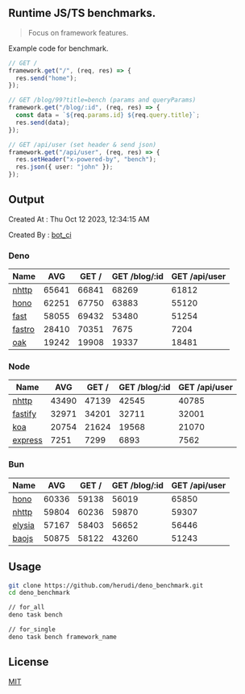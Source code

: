 ## Runtime JS/TS benchmarks.

> Focus on framework features.

Example code for benchmark.
```ts
// GET /
framework.get("/", (req, res) => {
  res.send("home");
});

// GET /blog/99?title=bench (params and queryParams)
framework.get("/blog/:id", (req, res) => {
  const data = `${req.params.id} ${req.query.title}`;
  res.send(data);
});

// GET /api/user (set header & send json)
framework.get("/api/user", (req, res) => {
  res.setHeader("x-powered-by", "bench");
  res.json({ user: "john" });
});
```

## Output
Created At : Thu Oct 12 2023, 12:34:15 AM

Created By : [bot_ci](https://github.com/herudi/deno_benchmarks/commits?author=github-actions%5Bbot%5D)


### Deno
|Name|AVG|GET /|GET /blog/:id|GET /api/user|
|----|----|----|----|----|
|[nhttp](https://github.com/nhttp/nhttp)|65641|66841|68269|61812|
|[hono](https://github.com/honojs/hono)|62251|67750|63883|55120|
|[fast](https://github.com/danteissaias/fast)|58055|69432|53480|51254|
|[fastro](https://github.com/fastrodev/fastro)|28410|70351|7675|7204|
|[oak](https://github.com/oakserver/oak)|19242|19908|19337|18481|
  


### Node
|Name|AVG|GET /|GET /blog/:id|GET /api/user|
|----|----|----|----|----|
|[nhttp](https://github.com/nhttp/nhttp)|43490|47139|42545|40785|
|[fastify](https://github.com/fastify/fastify)|32971|34201|32711|32001|
|[koa](https://github.com/koajs/koa)|20754|21624|19568|21070|
|[express](https://github.com/expressjs/express)|7251|7299|6893|7562|
  


### Bun
|Name|AVG|GET /|GET /blog/:id|GET /api/user|
|----|----|----|----|----|
|[hono](https://github.com/honojs/hono)|60336|59138|56019|65850|
|[nhttp](https://github.com/nhttp/nhttp)|59804|60236|59870|59307|
|[elysia](https://github.com/elysiajs/elysia)|57167|58403|56652|56446|
|[baojs](https://github.com/mattreid1/baojs)|50875|58122|43260|51243|
  



## Usage

```bash
git clone https://github.com/herudi/deno_benchmark.git
cd deno_benchmark

// for_all
deno task bench

// for_single
deno task bench framework_name
```

## License

[MIT](LICENSE)

